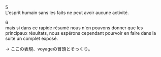 5  
L'esprit humain sans les faits ne peut avoir aucune activité.

6  
mais si dans ce rapide résumé nous n'en pouvons donner que les principaux résultats, nous espérons cependant pourvoir en faire dans la suite un complet exposé.

-> ここの表現、voyageの冒頭とそっくり。




